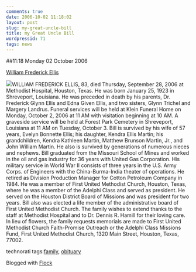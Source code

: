 ```yaml
---
comments: true
date: 2006-10-02 11:18:02
layout: post
slug: my-great-uncle-bill
title: my Great Uncle Bill
wordpressid: 71
tags: news
---
```


##11:18 Monday 02 October 2006

[William Frederick Ellis](http://www.legacy.com/HoustonChronicle/DeathNotices.asp?Page=LifeStory&PersonId=19411270)

![](/images/peeps/family/ma_side/Great_Uncle_Bill/William_Frederick_Ellis.gif)WILLIAM FREDERICK ELLIS, 83, died Thursday, September 28, 2006 at Methodist Hospital, Houston, Texas. He was born January 25, 1923 in Shreveport, Louisiana. He was preceded in death by his parents, Dr. Frederick Glynn Ellis and Edna Given Ellis, and two sisters, Glynn Trichel and Margery Landrus. Funeral services will be held at Klein Funeral Home on Monday, October 2, 2006 at 11 AM with visitation beginning at 10 AM. A graveside service will be held at Forest Park Cemetery in Shreveport, Louisiana at 11 AM on Tuesday, October 3. Bill is survived by his wife of 57 years, Evelyn Bonnette Ellis; his daughter, Kendra Ellis Martin; his grandchildren, Kendra Kathleen Martin, Matthew Brunson Martin, Jr., and John William Martin. He also is survived by generations of numerous nieces and nephews. Bill graduated from the Missouri School of Mines and worked in the oil and gas industry for 36 years with United Gas Corporation. His military service in World War II consists of three years in the U.S. Army Corps. of Engineers with the China-Burma-India theater of operations. He retired as Division Production Manager for Cotton Petroleum Company in 1984. He was a member of First United Methodist Church, Houston, Texas, where he was a member of the Adelphi Class and served as president. He served on the Houston District Board of Missions and was president for two years. Bill also was elected a life member of the administrative board of First United Methodist Church. The family wishes to extend thanks to the staff at Methodist Hospital and to Dr. Dennis R. Hamill for their loving care. In lieu of flowers, the family requests memorials are made to First United Methodist Church Faith-Promise Outreach or the Adelphi Class Missions Fund, First United Methodist Church, 1320 Main Street, Houston, Texas, 77002.




technorati tags:[family](http://technorati.com/tag/family), [obituary](http://technorati.com/tag/obituary)





Blogged with [Flock](http://www.flock.com)
